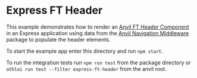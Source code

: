 # Express FT Header

This example demonstrates how to render an [Anvil FT Header Component] in an Express application using data from the [Anvil Navigation Middleware] package to populate the header elements.

To start the example app enter this directory and run `npm start`.

To run the integration tests run `npm run test` from the package directory or `athloi run test --filter express-ft-header` from the anvil root.

[Anvil FT Header Component]: https://github.com/Financial-Times/anvil/tree/master/packages/anvil-ui-ft-header
[Anvil Navigation Middleware]: https://github.com/Financial-Times/anvil/tree/master/packages/anvil-middleware-ft-navigation
